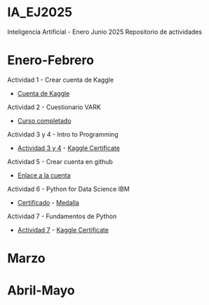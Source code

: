 # IA_EJ2025
Inteligencia Artificial - Enero Junio 2025
Repositorio de actividades

# Enero-Febrero
Actividad 1 - Crear cuenta de Kaggle
- [Cuenta de Kaggle](https://www.kaggle.com/arturogarza04)

Actividad 2 - Cuestionario VARK
- [Curso completado](./EneFeb/Actividad_2/EvidenciaVARK.png)

Actividad 3 y 4 - Intro to Programming
- [Actividad 3 y 4](./EneFeb/Actividad_3/Arturo_Garza_Intro_to_Programming.png) - [Kaggle Certificate](https://www.kaggle.com/learn/certification/arturogarza04/intro-to-programming)

Actividad 5 - Crear cuenta en github
- [Enlace a la cuenta](https://github.com/Artu-GR)

Actividad 6 - Python for Data Science IBM
- [Certificado](./EneFeb/Actividad_6/PY0101_Certificate.png) - [Medalla](https://www.credly.com/badges/06ab1cfa-9ed0-4700-8d3e-fde75a2906db)

Actividad 7 - Fundamentos de Python
- [Actividad 7](./EneFeb/Actividad_3/Arturo_Garza_Python.png) -  [Kaggle Certificate](https://www.kaggle.com/learn/certification/arturogarza04/python)

# Marzo

# Abril-Mayo
